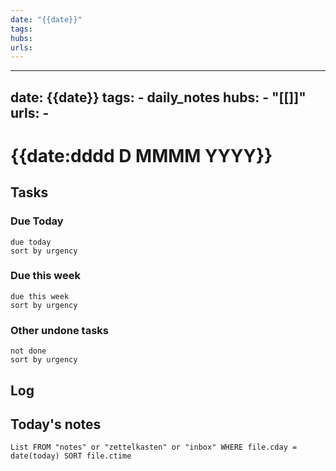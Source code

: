 ```yaml
---
date: "{{date}}"
tags: 
hubs: 
urls:
---
```


---
date: {{date}}
tags:
    - daily_notes
hubs:
    - "[[]]"
urls:
    -
---

# {{date:dddd D MMMM YYYY}}



## Tasks

### Due Today
```tasks
due today
sort by urgency
```

### Due this week

```tasks
due this week
sort by urgency
```

### Other undone tasks
```tasks
not done
sort by urgency
```

## Log




## Today's notes

```dataview
List FROM "notes" or "zettelkasten" or "inbox" WHERE file.cday = date(today) SORT file.ctime
```

